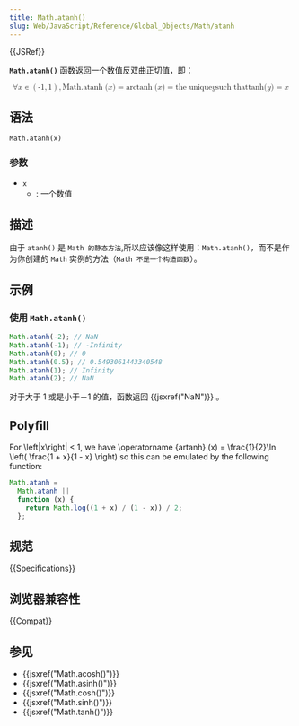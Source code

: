 ```yaml
---
title: Math.atanh()
slug: Web/JavaScript/Reference/Global_Objects/Math/atanh
---
```


{{JSRef}}

**`Math.atanh()`** 函数返回一个数值反双曲正切值，即：

<math display="block"><semantics><mrow><mo>∀</mo><mi>x</mi><mo>∊</mo><mrow><mo>(</mo><mrow><mo>-</mo><mn>1</mn><mo>,</mo><mn>1</mn></mrow><mo>)</mo></mrow><mo>,</mo><mstyle mathvariant="monospace"><mrow><mo lspace="0em" rspace="thinmathspace">Math.atanh</mo><mo stretchy="false">(</mo><mi>x</mi><mo stretchy="false">)</mo></mrow></mstyle><mo>=</mo><mo lspace="0em" rspace="thinmathspace">arctanh</mo><mo stretchy="false">(</mo><mi>x</mi><mo stretchy="false">)</mo><mo>=</mo><mtext> the unique </mtext><mspace width="thickmathspace"></mspace><mi>y</mi><mspace width="thickmathspace"></mspace><mtext>such that</mtext><mspace width="thickmathspace"></mspace><mo lspace="0em" rspace="0em">tanh</mo><mo stretchy="false">(</mo><mi>y</mi><mo stretchy="false">)</mo><mo>=</mo><mi>x</mi></mrow><annotation encoding="TeX">\forall x \in \left( -1, 1 \right), \mathtt{\operatorname{Math.atanh}(x)} = \operatorname{arctanh}(x) = \text{ the unique } \; y \; \text{such that} \; \tanh(y) = x</annotation></semantics></math>

## 语法

```plain
Math.atanh(x)
```

### 参数

- `x`
  - : 一个数值

## 描述

由于 `atanh()` 是 `Math 的静态方法`,所以应该像这样使用：`Math.atanh()`，而不是作为你创建的 `Math` 实例的方法（`Math 不是一个构造函数`）。

## 示例

### 使用 `Math.atanh()`

```js
Math.atanh(-2); // NaN
Math.atanh(-1); // -Infinity
Math.atanh(0); // 0
Math.atanh(0.5); // 0.5493061443340548
Math.atanh(1); // Infinity
Math.atanh(2); // NaN
```

对于大于 1 或是小于－1 的值，函数返回 {{jsxref("NaN")}} 。

## Polyfill

For \left|x\right| < 1, we have \operatorname {artanh} (x) = \frac{1}{2}\ln \left( \frac{1 + x}{1 - x} \right) so this can be emulated by the following function:

```js
Math.atanh =
  Math.atanh ||
  function (x) {
    return Math.log((1 + x) / (1 - x)) / 2;
  };
```

## 规范

{{Specifications}}

## 浏览器兼容性

{{Compat}}

## 参见

- {{jsxref("Math.acosh()")}}
- {{jsxref("Math.asinh()")}}
- {{jsxref("Math.cosh()")}}
- {{jsxref("Math.sinh()")}}
- {{jsxref("Math.tanh()")}}
